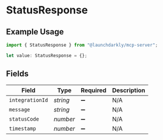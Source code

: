 # StatusResponse

## Example Usage

```typescript
import { StatusResponse } from "@launchdarkly/mcp-server";

let value: StatusResponse = {};
```

## Fields

| Field              | Type               | Required           | Description        |
| ------------------ | ------------------ | ------------------ | ------------------ |
| `integrationId`    | *string*           | :heavy_minus_sign: | N/A                |
| `message`          | *string*           | :heavy_minus_sign: | N/A                |
| `statusCode`       | *number*           | :heavy_minus_sign: | N/A                |
| `timestamp`        | *number*           | :heavy_minus_sign: | N/A                |